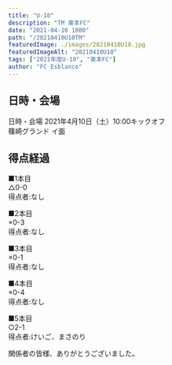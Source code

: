 ```yaml
---
title: "U-10"
description: "TM 東本FC"
date: "2021-04-10 1000"
path: "/20210410U10TM"
featuredImage: ./images/20210410U10.jpg
featuredImageAlt: "20210410U10"
tags: ["2021年度U-10", "東本FC"]
author: "FC Esblanco"
---
```



## 日時・会場

日時・会場
2021年4月10日（土）10:00キックオフ<br>
篠崎グランド イ面

## 得点経過

■1本目<br>
△0-0<br>
得点者:なし

■2本目<br>
×0-3<br>
得点者:なし

■3本目<br>
×0-1<br>
得点者:なし

■4本目<br>
×0-4<br>
得点者:なし

■5本目<br>
○2-1<br>
得点者:けいご、まさのり


関係者の皆様、ありがとうございました。

